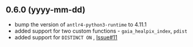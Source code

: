 ## 0.6.0 (yyyy-mm-dd)

- bump the version of `antlr4-python3-runtime` to 4.11.1
- added support for two custom functions - `gaia_healpix_index`, `pdist`
- added support for `DISTINCT ON` , [Issue#11](https://github.com/aipescience/queryparser/issues/11)
